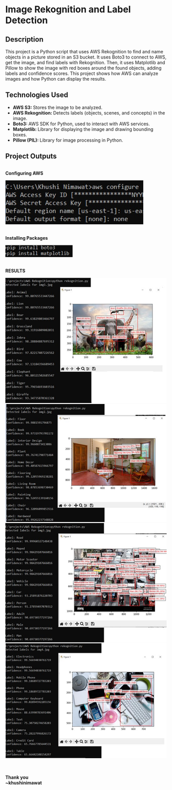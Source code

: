 <h1> Image Rekognition and Label Detection </h1>
<h2>Description</h2>
<p>
  This project is a Python script that uses AWS Rekognition to find and name objects in a picture stored in an S3 bucket. It uses Boto3 to connect to AWS, get the image, and find labels with Rekognition. Then, it uses Matplotlib and Pillow to show the image with red boxes around the found objects, adding labels and confidence scores. This project shows how AWS can analyze images and how Python can display the results.
</p>

<h2>Technologies Used</h2>

<ul>
  <li><b> AWS S3: </b> Stores the image to be analyzed.</li>
  <li><b> AWS Rekognition: </b> Detects labels (objects, scenes, and concepts) in the image.</li>
  <li><b> Boto3: </b> AWS SDK for Python, used to interact with AWS services.</li>
  <li><b> Matplotlib: </b> Library for displaying the image and drawing bounding boxes.</li>
  <li><b> Pillow (PIL): </b> Library for image processing in Python.</li>
</ul>

<h2>Project Outputs</h2>
<div style="display: flex; justify-content: center; align-items: center;">
  <b><p>Configuring AWS</p>
  <img src="https://github.com/khushinim/Rekognition_Label_Detection/blob/master/Output/Configuring%20AWS.jpg">
    <br>
    <br>
  <b><p>Installing Packages</p>
  <img src="https://github.com/khushinim/Rekognition_Label_Detection/blob/master/Output/Installing%20packages.jpg">
    <br>
    <br>
  <b><p>RESULTS</p>
    <img src="https://github.com/khushinim/Rekognition_Label_Detection/blob/master/Output/Example%201.jpg">
    <img src="https://github.com/khushinim/Rekognition_Label_Detection/blob/master/Output/Example%202.jpg">
    <img src="https://github.com/khushinim/Rekognition_Label_Detection/blob/master/Output/Example%203.jpg">
    <img src="https://github.com/khushinim/Rekognition_Label_Detection/blob/master/Output/Example%204.jpg">
</div>
    <br>
    <br>
<div class="center-align">
        <p>Thank you <br>
   ~khushinimawat</p>
</div>

    



